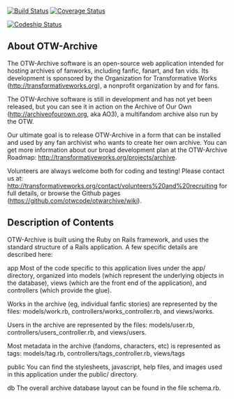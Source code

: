 [![Build Status](https://travis-ci.org/otwcode/otwarchive.png)](https://travis-ci.org/otwcode/otwarchive) 
[![Coverage Status](https://coveralls.io/repos/otwcode/otwarchive/badge.png)](https://coveralls.io/r/otwcode/otwarchive)

[![Codeship Status](https://www.codeship.io/projects/1f7468f0-7e15-0131-c059-7a8d26daf885/status?branch=master)](https://www.codeship.io/projects/14476)


## About OTW-Archive

The OTW-Archive software is an open-source web application intended for hosting archives
of fanworks, including fanfic, fanart, and fan vids. Its development is sponsored by
the Organization for Transformative Works (http://transformativeworks.org), a nonprofit
organization by and for fans.

The OTW-Archive software is still in development and has not yet been released, but you
can see it in action on the Archive of Our Own (http://archiveofourown.org, aka AO3), a
multifandom archive also run by the OTW.

Our ultimate goal is to release OTW-Archive in a form that can be installed and used by
any fan archivist who wants to create her own archive. You can get more information about
our broad development plan at the OTW-Archive Roadmap:
http://transformativeworks.org/projects/archive.

Volunteers are always welcome both for coding and testing! Please contact us at:
http://transformativeworks.org/contact/volunteers%20and%20recruiting for full details, or
browse the Github pages (https://github.com/otwcode/otwarchive/wiki).

## Description of Contents

OTW-Archive is built using the Ruby on Rails framework, and uses the standard structure of a
Rails application. A few specific details are described here:

app
  Most of the code specific to this application lives under the app/ directory, organized
  into models (which represent the underlying objects in the database), views (which are the
  front end of the application), and controllers (which provide the glue).

  Works in the archive (eg, individual fanfic stories) are represented by the files:
    models/work.rb, controllers/works_controller.rb, and views/works.

  Users in the archive are represented by the files:
    models/user.rb, controllers/users_controller.rb, and views/users.

  Most metadata in the archive (fandoms, characters, etc) is represented as tags:
    models/tag.rb, controllers/tags_controller.rb, views/tags

public
  You can find the stylesheets, javascript, help files, and images used in this application
  under the public/ directory.

db
  The overall archive database layout can be found in the file schema.rb.


